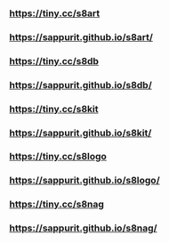 ### https://tiny.cc/s8art
### https://sappurit.github.io/s8art/

### https://tiny.cc/s8db
### https://sappurit.github.io/s8db/

### https://tiny.cc/s8kit
### https://sappurit.github.io/s8kit/

### https://tiny.cc/s8logo
### https://sappurit.github.io/s8logo/

### https://tiny.cc/s8nag
### https://sappurit.github.io/s8nag/
